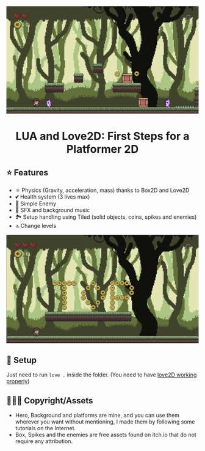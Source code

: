 <div align="center">

<a href="https://github.com/manuelsanchezweb/lua-love2d-platformer">
  <img src="./screen-final.png" alt="Logo" width="800" />
</a>

# LUA and Love2D: First Steps for a Platformer 2D

</div>

## ⭐️ Features

- ⚛️ Physics (Gravity, acceleration, mass) thanks to Box2D and Love2D
- 💕 Health system (3 lives max)
- 👾 Simple Enemy
- 🎵 SFX and background music
- 🏞️ Setup handling using Tiled (solid objects, coins, spikes and enemies)
- 🔝 Change levels

 <img src="./screen-top.png" alt="Logo" width="800" />

## 🔧 Setup

Just need to run `love .` inside the folder.
(You need to have [love2D working properly](https://love2d.org/))

## 🤷🏻‍♂️ Copyright/Assets

- Hero, Background and platforms are mine, and you can use them wherever you want without mentioning, I made them by following some tutorials on the Internet.
- Box, Spikes and the enemies are free assets found on itch.io that do not require any attribution.
